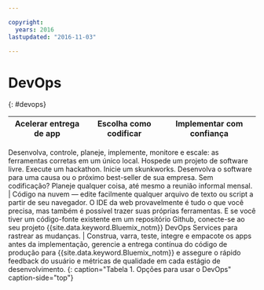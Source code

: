 ```yaml
---

copyright:
  years: 2016
lastupdated: "2016-11-03"

---
```


# DevOps
{: #devops}

Acelerar entrega de app | Escolha como codificar | Implementar com confiança
---- | ---- | ----
Desenvolva, controle, planeje, implemente, monitore e escale: as ferramentas corretas em um único local. Hospede
um projeto de software livre. Execute um hackathon. Inicie um skunkworks. Desenvolva o software para uma causa ou o próximo best-seller de sua empresa. Sem codificação? Planeje qualquer coisa, até mesmo a reunião informal mensal. | Código na nuvem — edite facilmente qualquer arquivo de texto ou script a partir de seu navegador. O IDE da web
provavelmente é tudo o que você precisa, mas também é possível trazer suas próprias ferramentas. E se você tiver um código-fonte existente em um repositório Github, conecte-se ao seu projeto {{site.data.keyword.Bluemix_notm}} DevOps Services para rastrear as mudanças. | Construa, varra, teste, integre e empacote os apps antes da implementação, gerencie a entrega contínua do código de produção para {{site.data.keyword.Bluemix_notm}} e assegure o rápido feedback do usuário e métricas de qualidade em cada estágio de desenvolvimento.
{: caption="Tabela 1. Opções para usar o DevOps" caption-side="top"}
